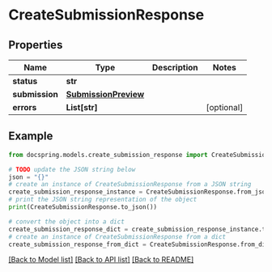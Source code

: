 # CreateSubmissionResponse


## Properties

Name | Type | Description | Notes
------------ | ------------- | ------------- | -------------
**status** | **str** |  | 
**submission** | [**SubmissionPreview**](SubmissionPreview.md) |  | 
**errors** | **List[str]** |  | [optional] 

## Example

```python
from docspring.models.create_submission_response import CreateSubmissionResponse

# TODO update the JSON string below
json = "{}"
# create an instance of CreateSubmissionResponse from a JSON string
create_submission_response_instance = CreateSubmissionResponse.from_json(json)
# print the JSON string representation of the object
print(CreateSubmissionResponse.to_json())

# convert the object into a dict
create_submission_response_dict = create_submission_response_instance.to_dict()
# create an instance of CreateSubmissionResponse from a dict
create_submission_response_from_dict = CreateSubmissionResponse.from_dict(create_submission_response_dict)
```
[[Back to Model list]](../README.md#documentation-for-models) [[Back to API list]](../README.md#documentation-for-api-endpoints) [[Back to README]](../README.md)



